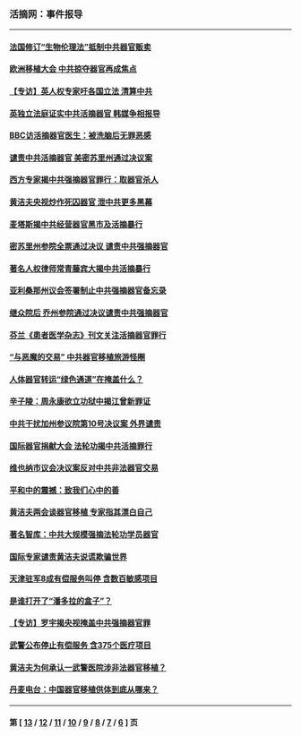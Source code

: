 ### 活摘网：事件报导
---
#### [法国修订“生物伦理法”抵制中共器官贩卖](../../pages/nf5877/n11545564.md) 
#### [欧洲移植大会 中共掠夺器官再成焦点](../../pages/nf5877/n11538883.md) 
#### [【专访】英人权专家吁各国立法 清算中共](../../pages/nf5877/n11367315.md) 
#### [英独立法庭证实中共活摘器官 韩媒争相报导](../../pages/nf5877/n11346364.md) 
#### [BBC访活摘器官医生：被洗脑后无罪恶感](../../pages/nf5877/n11335935.md) 
#### [谴责中共活摘器官 美密苏里州通过决议案](../../pages/nf5877/n11280869.md) 
#### [西方专家揭中共强摘器官罪行：取器官杀人](../../pages/nf5877/n11279521.md) 
#### [黄洁夫央视炒作死囚器官 泄中共更多黑幕](../../pages/nf5877/n10572869.md) 
#### [麦塔斯揭中共经营器官黑市及活摘暴行](../../pages/nf5877/n10442407.md) 
#### [密苏里州参院全票通过决议 谴责中共强摘器官](../../pages/nf5877/n10410921.md) 
#### [著名人权律师常青藤宾大揭中共活摘暴行](../../pages/nf5877/n10318181.md) 
#### [亚利桑那州议会签署制止中共强摘器官备忘录](../../pages/nf5877/n10282721.md) 
#### [继众院后 乔州参院通过决议谴责中共强摘器官](../../pages/nf5877/n10266487.md) 
#### [芬兰《患者医学杂志》刊文关注活摘器官罪行](../../pages/nf5877/n10211874.md) 
#### [“与恶魔的交易” 中共器官移植旅游怪圈](../../pages/nf5877/n9856357.md) 
#### [人体器官转运“绿色通道”在掩盖什么？](../../pages/nf5877/n9850223.md) 
#### [辛子陵：周永康欲立功狱中揭江曾新罪证](../../pages/nf5877/n9717616.md) 
#### [中共干扰加州参议院第10号决议案 外界谴责](../../pages/nf5877/n9612816.md) 
#### [国际器官捐献大会 法轮功揭中共活摘罪行](../../pages/nf5877/n9612326.md) 
#### [维也纳市议会决议案反对中共非法器官交易](../../pages/nf5877/n9031367.md) 
#### [平和中的震撼：致我们心中的善](../../pages/nf5877/n9021123.md) 
#### [黄洁夫两会谈器官移植 专家指其漂白自己](../../pages/nf5877/n8892363.md) 
#### [著名智库：中共大规模强摘法轮功学员器官](../../pages/nf5877/n8859024.md) 
#### [国际专家谴责黄洁夫说谎欺骗世界](../../pages/nf5877/n8794315.md) 
#### [天津驻军8成有偿服务叫停 含数百敏感项目](../../pages/nf5877/n8616245.md) 
#### [是谁打开了“潘多拉的盒子”？](../../pages/nf5877/n8565782.md) 
#### [【专访】罗宇揭央视掩盖中共强摘器官罪](../../pages/nf5877/n8555518.md) 
#### [武警公布停止有偿服务 含375个医疗项目](../../pages/nf5877/n8497143.md) 
#### [黄洁夫为何承认一武警医院涉非法器官移植？](../../pages/nf5877/n8409585.md) 
#### [丹麦电台：中国器官移植供体到底从哪来？](../../pages/nf5877/n8405888.md) 

---
#### 第 [ [13](./13.md) / [12](./12.md) / [11](./11.md) / [10](./10.md) / [9](./9.md) / [8](./8.md) / [7](./7.md) / [6](./6.md) ] 页
